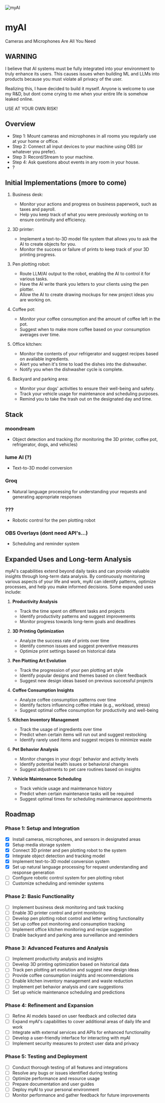 ![myAI](https://i.imgur.com/GXpjcgB.png)

# myAI
Cameras and Microphones Are All You Need

## WARNING

I believe that AI systems must be fully integrated into your environment to truly enhance its users. 
This causes issues when building ML and LLMs into products because you must violate all privacy of the user.

Realizing this, I have decided to build it myself. Anyone is welcome to use my R&D, but dont come crying to me when your entire life is somehow leaked online. 

USE AT YOUR OWN RISK!

## Overview

- Step 1: Mount cameras and microphones in all rooms you regularly use at your home or office.
- Step 2: Connect all input devices to your machine using OBS (or whatever you prefer).
- Step 3: Record/Stream to your machine.
- Step 4: Ask questions about events in any room in your house.
- ?

## Initial Implementations (more to come)

1. Business desk:
   - Monitor your actions and progress on business paperwork, such as taxes and payroll.
   - Help you keep track of what you were previously working on to ensure continuity and efficiency.

2. 3D printer:
   - Implement a text-to-3D model file system that allows you to ask the AI to create objects for you.
   - Monitor the success or failure of prints to keep track of your 3D printing progress.

3. Pen plotting robot:
   - Route LLM/AI output to the robot, enabling the AI to control it for various tasks.
   - Have the AI write thank you letters to your clients using the pen plotter.
   - Allow the AI to create drawing mockups for new project ideas you are working on.

4. Coffee pot:
   - Monitor your coffee consumption and the amount of coffee left in the pot.
   - Suggest when to make more coffee based on your consumption averages over time.

5. Office kitchen:
   - Monitor the contents of your refrigerator and suggest recipes based on available ingredients.
   - Alert you when it's time to load the dishes into the dishwasher.
   - Notify you when the dishwasher cycle is complete.

6. Backyard and parking area:
   - Monitor your dogs' activities to ensure their well-being and safety.
   - Track your vehicle usage for maintenance and scheduling purposes.
   - Remind you to take the trash out on the designated day and time.

## Stack

### moondream
- Object detection and tracking (for monitoring the 3D printer, coffee pot, refrigerator, dogs, and vehicles)

### lume AI (?)
- Text-to-3D model conversion

### Groq
- Natural language processing for understanding your requests and generating appropriate responses

### ???
- Robotic control for the pen plotting robot

### OBS Overlays (dont need API's...)
- Scheduling and reminder system

## Expanded Uses and Long-term Analysis

myAI's capabilities extend beyond daily tasks and can provide valuable insights through long-term data analysis. By continuously monitoring various aspects of your life and work, myAI can identify patterns, optimize processes, and help you make informed decisions. Some expanded uses include:

1. **Productivity Analysis**
   - Track the time spent on different tasks and projects
   - Identify productivity patterns and suggest improvements
   - Monitor progress towards long-term goals and deadlines

2. **3D Printing Optimization**
   - Analyze the success rate of prints over time
   - Identify common issues and suggest preventive measures
   - Optimize print settings based on historical data

3. **Pen Plotting Art Evolution**
   - Track the progression of your pen plotting art style
   - Identify popular designs and themes based on client feedback
   - Suggest new design ideas based on previous successful projects

4. **Coffee Consumption Insights**
   - Analyze coffee consumption patterns over time
   - Identify factors influencing coffee intake (e.g., workload, stress)
   - Suggest optimal coffee consumption for productivity and well-being

5. **Kitchen Inventory Management**
   - Track the usage of ingredients over time
   - Predict when certain items will run out and suggest restocking
   - Identify rarely used items and suggest recipes to minimize waste

6. **Pet Behavior Analysis**
   - Monitor changes in your dogs' behavior and activity levels
   - Identify potential health issues or behavioral changes
   - Suggest adjustments to pet care routines based on insights

7. **Vehicle Maintenance Scheduling**
   - Track vehicle usage and maintenance history
   - Predict when certain maintenance tasks will be required
   - Suggest optimal times for scheduling maintenance appointments

## Roadmap

### Phase 1: Setup and Integration
- [x] Install cameras, microphones, and sensors in designated areas
- [x] Setup media storage system
- [x] Connect 3D printer and pen plotting robot to the system
- [x] Integrate object detection and tracking model
- [x] Implement text-to-3D model conversion system
- [x] Set up natural language processing for request understanding and response generation
- [ ] Configure robotic control system for pen plotting robot
- [ ] Customize scheduling and reminder systems

### Phase 2: Basic Functionality
- [ ] Implement business desk monitoring and task tracking
- [ ] Enable 3D printer control and print monitoring
- [ ] Develop pen plotting robot control and letter writing functionality
- [ ] Set up coffee pot monitoring and consumption tracking
- [ ] Implement office kitchen monitoring and recipe suggestion
- [ ] Enable backyard and parking area surveillance and reminders

### Phase 3: Advanced Features and Analysis
- [ ] Implement productivity analysis and insights
- [ ] Develop 3D printing optimization based on historical data
- [ ] Track pen plotting art evolution and suggest new design ideas
- [ ] Provide coffee consumption insights and recommendations
- [ ] Enable kitchen inventory management and waste reduction
- [ ] Implement pet behavior analysis and care suggestions
- [ ] Set up vehicle maintenance scheduling and predictions

### Phase 4: Refinement and Expansion
- [ ] Refine AI models based on user feedback and collected data
- [ ] Expand myAI's capabilities to cover additional areas of daily life and work
- [ ] Integrate with external services and APIs for enhanced functionality
- [ ] Develop a user-friendly interface for interacting with myAI
- [ ] Implement security measures to protect user data and privacy

### Phase 5: Testing and Deployment
- [ ] Conduct thorough testing of all features and integrations
- [ ] Resolve any bugs or issues identified during testing
- [ ] Optimize performance and resource usage
- [ ] Prepare documentation and user guides
- [ ] Deploy myAI to your personal environment
- [ ] Monitor performance and gather feedback for future improvements
